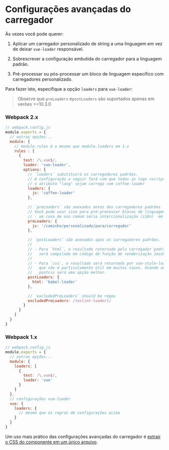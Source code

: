 # Configurações avançadas do carregador

Às vezes você pode querer:

1. Aplicar um carregador personalizado de string a uma linguagem em vez de deixar `vue-loader` responsável. 

2. Sobrescrever a configuração embutida do carregador para a linguagem padrão. 

3. Pré-processar ou pós-processar um bloco de linguagem especifico com carregadores personalizado.

Para fazer isto, especifique a opção `loaders` para `vue-loader`:

> Observe que `preLoaders` e`postLoaders` são suportados apenas em verões >=10.3.0

### Webpack 2.x

```js
// webpack.config.js
module.exports = {
  // outras opções...
  module: {
    // module.rules é o mesmo que module.loaders em 1.x
    rules : [
      {
        test: /\.vue$/,
        loader: 'vue-loader',
        options: {
          // `loaders` substituirá os carregadores padrões.
          // A configuração a seguir fará com que todas as tags <script> sem 
          // o atributo "lang" sejam carrega com coffee-loader
          loaders: {
            js: 'coffee-loader'
          },
          
          // `preLoaders` são anexados antes dos carregadores padrões
          // Você pode usar isso para pré-processar blocos de linguagem 
          // - um caso de uso comum seria intercionalização (i18n)  em tempo de construção.
          preLoaders: {
            js: '/caminho/personalizado/para/carregador'
          },
          
          // `postLoaders` são anexados após os carregadores padrões.
          // 
          // - Para `html`, o resultado retornado pelo carregador padrão
          //   será compilado em código de função de renderização JavaScript.
          //
          // - Para `css`, o resultado será retornado por vue-style-loader
          //   que não é particulamente útil em muitos casos. Usando um plugin
          //   postcss será uma opção melhor.
          postLoaders: {
            html: 'babel-loader'
          },
          
          // `excludedPreLoaders` should be regex
          excludedPreLoaders: /(eslint-loader)/
        }
      }
    ]
  }
}
```

### Webpack 1.x

```js
// webpack.config.js
module.exports = {
  // outras opções...
  module: {
    loaders: [
      {
        test: /\.vue$/,
        loader: 'vue'
      }
    ]
  },
  // configurações vue-loader
  vue: {
    loaders: {
      // mesmo que as regras de configurações acima
    }
  }
}
```

Um uso mais prático das configurações avançadas do carregador é [extrair o CSS do componente em um único arquivo](./extract-css.md).
